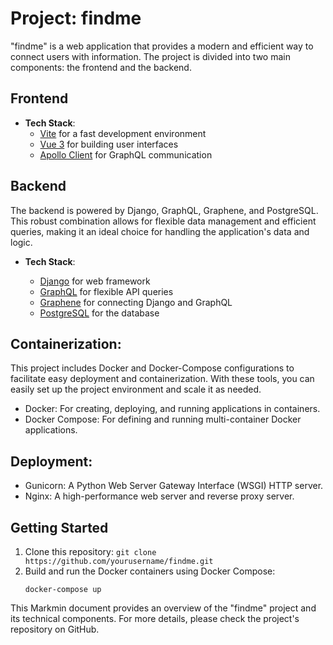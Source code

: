 # Project: findme

"findme" is a web application that provides a modern and efficient way to connect users with information. The project is divided into two main components: the frontend and the backend.

## Frontend
- **Tech Stack**:
  - [Vite](https://vitejs.dev/) for a fast development environment
  - [Vue 3](https://v3.vuejs.org/) for building user interfaces
  - [Apollo Client](https://www.apollographql.com/docs/react/) for GraphQL communication

## Backend

The backend is powered by Django, GraphQL, Graphene, and PostgreSQL. This robust combination allows for flexible data management and efficient queries, making it an ideal choice for handling the application's data and logic.

- **Tech Stack**:
  
  - [Django](https://www.djangoproject.com/) for web framework
  - [GraphQL](https://graphql.org/) for flexible API queries
  - [Graphene](https://graphene-python.org/) for connecting Django and GraphQL
  - [PostgreSQL](https://www.postgresql.org/) for the database

## Containerization:
This project includes Docker and Docker-Compose configurations to facilitate easy deployment and containerization. With these tools, you can easily set up the project environment and scale it as needed.

  - Docker: For creating, deploying, and running applications in containers.
  - Docker Compose: For defining and running multi-container Docker applications.

## Deployment:
  - Gunicorn: A Python Web Server Gateway Interface (WSGI) HTTP server.
  - Nginx: A high-performance web server and reverse proxy server.

## Getting Started
1. Clone this repository: `git clone https://github.com/yourusername/findme.git`
2. Build and run the Docker containers using Docker Compose:
   ```shell
   docker-compose up

This Markmin document provides an overview of the "findme" project and its technical components. For more details, please check the project's repository on GitHub.
